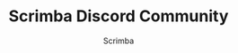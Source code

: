 ---
title: "Scrimba Discord Community"
description: "Active Discord community for Scrimba learners with interactive coding support and project collaboration."
topic: "Open Source & Community"
category: community
author: "Scrimba"
url: "https://scrimba.com/discord"
tags: ["discord", "interactive-learning", "coding", "projects", "support"]
difficulty: all-levels
format: chat
estimatedTime: "Variable"
license: "Proprietary"
isFree: true
isOpenSource: false
publishedAt: 2025-10-16
featured: false
---